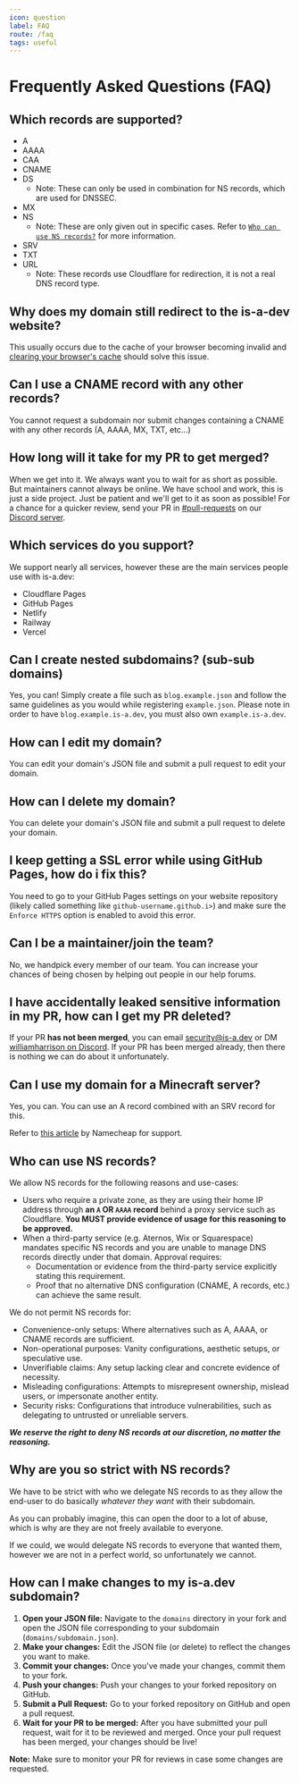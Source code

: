 ```yaml
---
icon: question
label: FAQ
route: /faq
tags: useful
---
```

# Frequently Asked Questions (FAQ)

## Which records are supported?

- A
- AAAA
- CAA
- CNAME
- DS
    - Note: These can only be used in combination for NS records, which are used for DNSSEC.
- MX
- NS
    - Note: These are only given out in specific cases. Refer to [`Who can use NS records?`](#who-can-use-ns-records) for more information.
- SRV
- TXT
- URL
    - Note: These records use Cloudflare for redirection, it is not a real DNS record type.

## Why does my domain still redirect to the is-a-dev website?
This usually occurs due to the cache of your browser becoming invalid and [clearing your browser's cache](https://support.google.com/accounts/answer/32050) should solve this issue.

## Can I use a CNAME record with any other records?
You cannot request a subdomain nor submit changes containing a CNAME with any other records (A, AAAA, MX, TXT, etc...)

## How long will it take for my PR to get merged?
When we get into it. We always want you to wait for as short as possible. But maintainers cannot always be online. We have school and work, this is just a side project. Just be patient and we'll get to it as soon as possible! For a chance for a quicker review, send your PR in [#⁠pull-requests](https://discord.com/channels/830872854677422150/1130858271620726784) on our [Discord server](https://discord.gg/is-a-dev-830872854677422150).

## Which services do you support?
We support nearly all services, however these are the main services people use with is-a.dev:

- Cloudflare Pages
- GitHub Pages
- Netlify
- Railway
- Vercel

## Can I create nested subdomains? (sub-sub domains)
Yes, you can! Simply create a file such as `blog.example.json` and follow the same guidelines as you would while registering `example.json`. Please note in order to have `blog.example.is-a.dev`, you must also own `example.is-a.dev`.

## How can I edit my domain?
You can edit your domain's JSON file and submit a pull request to edit your domain.

## How can I delete my domain?
You can delete your domain's JSON file and submit a pull request to delete your domain.

## I keep getting a SSL error while using GitHub Pages, how do i fix this?
You need to go to your GitHub Pages settings on your website repository (likely called something like `github-username.github.i>`) and make sure the `Enforce HTTPS` option is enabled to avoid this error.

## Can I be a maintainer/join the team?
No, we handpick every member of our team. You can increase your chances of being chosen by helping out people in our help forums.

## I have accidentally leaked sensitive information in my PR, how can I get my PR deleted?
If your PR **has not been merged**, you can email [security@is-a.dev](mailto:security@is-a.dev) or DM [williamharrison on Discord](https://discord.com/users/853158265466257448). If your PR has been merged already, then there is nothing we can do about it unfortunately.

## Can I use my domain for a Minecraft server?
Yes, you can. You can use an A record combined with an SRV record for this.

Refer to [this article](https://www.namecheap.com/support/knowledgebase/article.aspx/9765/2208/how-can-i-link-my-domain-name-to-a-minecraft-server) by Namecheap for support.

## Who can use NS records?
We allow NS records for the following reasons and use-cases:

- Users who require a private zone, as they are using their home IP address through **an `A` OR `AAAA` record** behind a proxy service such as Cloudflare. **You MUST provide evidence of usage for this reasoning to be approved.**
- When a third-party service (e.g. Aternos, Wix or Squarespace) mandates specific NS records and you are unable to manage DNS records directly under that domain. Approval requires:
  - Documentation or evidence from the third-party service explicitly stating this requirement.
  - Proof that no alternative DNS configuration (CNAME, A records, etc.) can achieve the same result.

We do not permit NS records for:

- Convenience-only setups: Where alternatives such as A, AAAA, or CNAME records are sufficient.
- Non-operational purposes: Vanity configurations, aesthetic setups, or speculative use.
- Unverifiable claims: Any setup lacking clear and concrete evidence of necessity.
- Misleading configurations: Attempts to misrepresent ownership, mislead users, or impersonate another entity.
- Security risks: Configurations that introduce vulnerabilities, such as delegating to untrusted or unreliable servers.

***We reserve the right to deny NS records at our discretion, no matter the reasoning.***

## Why are you so strict with NS records?
We have to be strict with who we delegate NS records to as they allow the end-user to do basically *whatever they want* with their subdomain.

As you can probably imagine, this can open the door to a lot of abuse, which is why are they are not freely available to everyone.

If we could, we would delegate NS records to everyone that wanted them, however we are not in a perfect world, so unfortunately we cannot.

## How can I make changes to my is-a.dev subdomain?
1. **Open your JSON file:** Navigate to the `domains` directory in your fork and open the JSON file corresponding to your subdomain (`domains/subdomain.json`).
2. **Make your changes:** Edit the JSON file (or delete) to reflect the changes you want to make.
3. **Commit your changes:** Once you've made your changes, commit them to your fork.
4. **Push your changes:** Push your changes to your forked repository on GitHub.
5. **Submit a Pull Request:** Go to your forked repository on GitHub and open a pull request.
6. **Wait for your PR to be merged:** After you have submitted your pull request, wait for it to be reviewed and merged. Once your pull request has been merged, your changes should be live!

**Note:** Make sure to monitor your PR for reviews in case some changes are requested.
